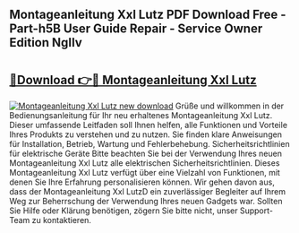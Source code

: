 ## Montageanleitung Xxl Lutz PDF Download Free - Part-h5B User Guide Repair - Service Owner Edition NgIIv

# <h2><a href="http://df8nha.blite.top/?on=Montageanleitung+Xxl+Lutz">🔗Download 👉🔴 Montageanleitung Xxl Lutz</a></h2>

[![Montageanleitung Xxl Lutz new download](https://i.imgur.com/lujVjoI.png)](http://df8nha.blite.top/?on=Montageanleitung+Xxl+Lutz)
Grüße und willkommen in der Bedienungsanleitung für Ihr neu erhaltenes Montageanleitung Xxl Lutz. Dieser umfassende Leitfaden soll Ihnen helfen, alle Funktionen und Vorteile Ihres Produkts zu verstehen und zu nutzen. Sie finden klare Anweisungen für Installation, Betrieb, Wartung und Fehlerbehebung. Sicherheitsrichtlinien für elektrische Geräte Bitte beachten Sie bei der Verwendung Ihres neuen Montageanleitung Xxl Lutz alle elektrischen Sicherheitsrichtlinien. Dieses Montageanleitung Xxl Lutz verfügt über eine Vielzahl von Funktionen, mit denen Sie Ihre Erfahrung personalisieren können. Wir gehen davon aus, dass der Montageanleitung Xxl LutzD ein zuverlässiger Begleiter auf Ihrem Weg zur Beherrschung der Verwendung Ihres neuen Gadgets war. Sollten Sie Hilfe oder Klärung benötigen, zögern Sie bitte nicht, unser Support-Team zu kontaktieren.
